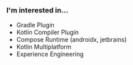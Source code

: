 ### I'm interested in...

- Gradle Plugin
- Kotlin Compiler Plugin
- Compose Runtime (androidx, jetbrains)
- Kotlin Multiplatform
- Experience Engineering
